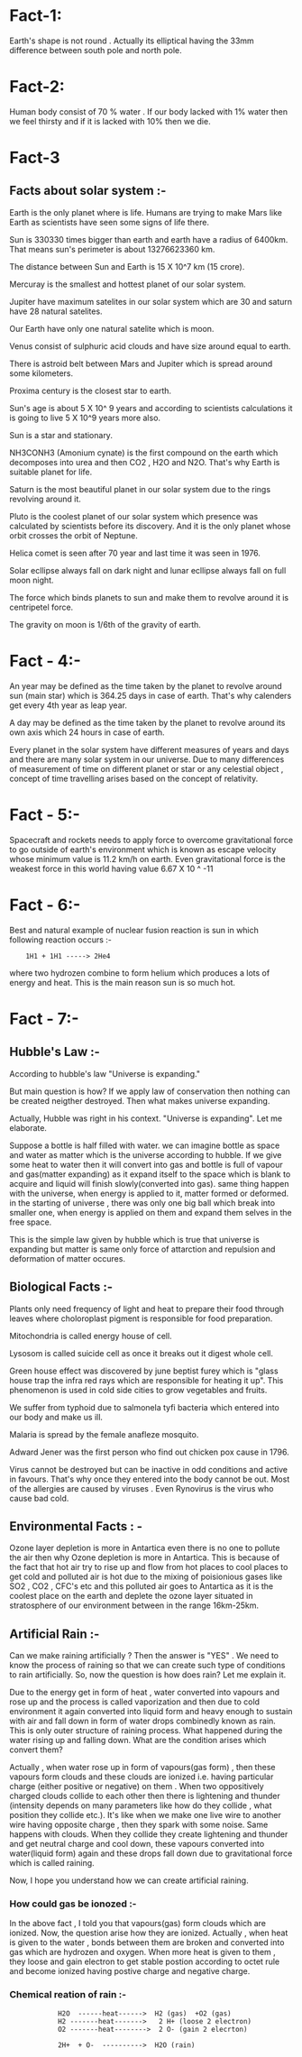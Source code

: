 # Fact-1:

Earth's shape is not round . Actually its elliptical having the 33mm difference between south pole and north pole.

# Fact-2:

Human body consist of 70 % water . If our body lacked with 1% water then we feel thirsty and if it is lacked with 10% then we die.

# Fact-3

## Facts about solar system :- 

Earth is the only planet where is life. Humans are trying to make Mars like Earth as scientists have seen some signs of life there.

Sun is 330330 times bigger than earth and earth have a radius of 6400km. That means sun's perimeter is about 13276623360 km.

The distance between Sun and Earth is 15 X 10^7 km (15 crore).

Mercuray is the smallest and hottest planet of our solar system.

Jupiter have maximum satelites in our solar system which are 30 and saturn have 28 natural satelites.

Our Earth have only one natural satelite which is moon.

Venus consist of sulphuric acid clouds and have size around equal to earth.

There is astroid belt between Mars and Jupiter which is spread around some kilometers.

Proxima century is the closest star to earth.

Sun's age is about 5 X 10^ 9 years and according to scientists calculations it is going to live 5 X 10^9 years more also.

Sun is a star and stationary.

NH3CONH3 (Amonium cynate) is the first compound on the earth which decomposes into urea and then CO2 , H2O and N2O. That's why Earth is suitable planet for life.

Saturn is the most beautiful planet in our solar system due to the rings revolving around it.

Pluto is the coolest planet of our solar system which presence was calculated by scientists before its discovery. And it is the only planet whose orbit crosses the orbit of Neptune.

Helica comet is seen after 70 year and last time it was seen in 1976.

Solar ecllipse always fall on dark night and lunar ecllipse always fall on full moon night.

The force which binds planets to sun and make them to revolve around it is centripetel force.

The gravity on moon is 1/6th of the gravity of earth.

# Fact - 4:-

An year may be defined as the time taken by the planet to revolve around sun (main star) which is 364.25 days in case of earth. That's why calenders get every 4th year as leap year.

A day may be defined as the time taken by the planet to revolve around its own axis which 24 hours in case of earth.

Every planet in the solar system have different measures of years and days and there are many solar system in our universe.
Due to many differences of measurement of time on different planet or star or any celestial object , concept of time travelling arises based on the concept of relativity.

# Fact - 5:-

Spacecraft and rockets needs to apply force to overcome gravitational force to go outside of earth's environment which is known as escape velocity whose minimum value is 11.2 km/h on earth. Even gravitational force is the weakest force in this world having value 6.67 X 10 ^ -11

# Fact - 6:-

Best and natural example of nuclear fusion reaction is sun in which following reaction occurs :- 

        1H1 + 1H1 -----> 2He4
        
where two hydrozen combine to form helium which produces a lots of energy and heat. This is the main reason sun is so much hot.

# Fact - 7:-

## Hubble's Law :-

According to hubble's law "Universe is expanding." 

But main question is how? If we apply law of conservation then nothing can be created neigther destroyed. Then what makes universe expanding.

Actually,  Hubble was right in his context. "Universe is expanding". Let me elaborate.

Suppose a bottle is half filled with water. we can imagine bottle as space and water as matter which is the universe according to hubble. If we give some heat to water then it will convert into gas and bottle is full of vapour and gas(matter expanding) as it expand itself to the space which is blank to acquire and liquid will finish slowly(converted into gas). same thing happen with the universe, when energy is applied to it, matter formed or deformed. in the starting of universe , there was only one big ball  which break into smaller one, when energy is applied on them and expand them selves in the free space.

This is the simple law given by hubble which is true that universe is expanding but matter is same only force of attarction and repulsion and deformation of matter occures. 


## Biological Facts :-

Plants only need frequency of light and heat to prepare their food through leaves where choloroplast pigment is responsible for food preparation.

Mitochondria is called energy house of cell.

Lysosom is called suicide cell as once it breaks out it digest whole cell.

Green house effect was discovered by june beptist furey which is "glass house trap the infra red rays which are responsible for heating it up". This phenomenon is used in cold side cities to grow vegetables and fruits. 

We suffer from typhoid due to salmonela tyfi bacteria which entered into our body and make us ill.

Malaria is spread by the female anafleze mosquito.

Adward Jener was the first person who find out chicken pox cause in 1796.

Virus cannot be destroyed but can be inactive in odd conditions and active in favours. That's why once they entered into the body cannot be out. Most of the allergies are caused by viruses . Even Rynovirus is the virus who cause bad cold.

## Environmental Facts : - 

Ozone layer depletion is more in Antartica even there is no one to pollute the air then why Ozone depletion is more in Antartica. This is because of the fact that hot air try to rise up and flow from hot places to cool places to get cold and polluted air is hot due to the mixing of poisionious gases like SO2 , CO2 , CFC's etc and this polluted air goes to Antartica as it is the coolest place on the earth and deplete the ozone layer situated in stratosphere of our environment between in the range 16km-25km.

## Artificial Rain :-

Can we make raining artificially ? Then the answer is "YES" . We need to know the process of raining so that we can create such type of conditions to rain artificially. So, now the question is how does rain? Let me explain it.

Due to the energy get in form of heat , water converted into vapours and rose up and the process is called vaporization and then due to cold environment it again converted into liquid form and heavy enough to sustain with air and fall down in form of water drops combinedly known as rain. This is only outer structure of raining process. What happened during the water rising up and falling down. What are the condition arises which convert them?

Actually , when water rose up in form of vapours(gas form) , then these vapours form clouds and these clouds are ionized i.e. having particular charge (either positive or negative) on them . When two oppositively charged clouds collide to each other then there is lightening and thunder (intensity depends on many parameters like how do they collide , what position they collide etc.). It's like when we make one live wire to another wire having opposite charge , then they spark with some noise. Same happens with clouds. When they collide they create lightening and thunder and get neutral charge and cool down, these vapours converted into water(liquid form) again and these drops fall down due to gravitational force which is called raining. 

Now, I hope you understand how we can create artificial raining.

### How could gas be ionozed :-

In the above fact , I told you that vapours(gas) form clouds which are ionized. Now, the question arise how they are ionized. Actually , when heat is given to the water , bonds between them are broken and converted into gas which are hydrozen and oxygen. When more heat is given to them , they loose and gain electron to get stable postion according to octet rule and become ionized having postive charge and negative charge.

### Chemical reation of rain :-

                H2O  ------heat------>  H2 (gas)  +O2 (gas)
                H2 -------heat------->   2 H+ (loose 2 electron)
                O2 -------heat-------->  2 O- (gain 2 elecrton)
                
                2H+  + O-  ---------->  H2O (rain)




      











